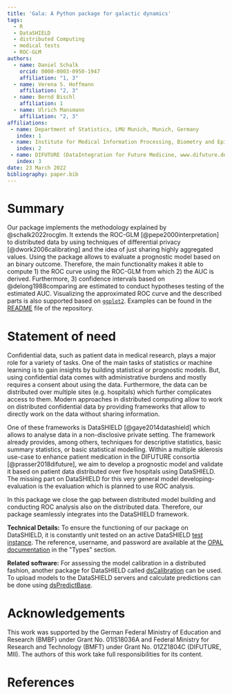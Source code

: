 ```yaml
---
title: 'Gala: A Python package for galactic dynamics'
tags:
  - R
  - DataSHIELD
  - distributed Computing
  - medical tests
  - ROC-GLM
authors:
  - name: Daniel Schalk
    orcid: 0000-0003-0950-1947
    affiliation: "1, 3"
  - name: Verena S. Hoffmann
    affiliation: "2, 3"
  - name: Bernd Bischl
    affiliation: 1
  - name: Ulrich Mansmann
    affiliation: "2, 3"
affiliations:
 - name: Department of Statistics, LMU Munich, Munich, Germany
   index: 1
 - name: Institute for Medical Information Processing, Biometry and Epidemiology, LMU Munich, Munich, Germany
   index: 2
 - name: DIFUTURE (DataIntegration for Future Medicine, www.difuture.de), LMU Munich, Munich, Germany
   index: 3
date: 23 March 2022
bibliography: paper.bib
---
```


# Summary

Our package implements the methodology explained by @schalk2022rocglm. It extends the
ROC-GLM [@pepe2000interpretation] to distributed data by using techniques of differential
privacy [@dwork2006calibrating] and the idea of just sharing highly aggregated values. Using
the package allows to evaluate a prognostic model based on an binary outcome. Therefore,
the main functionality makes it able to compute 1) the ROC curve using the ROC-GLM from
which 2) the AUC is derived. Furthermore, 3) confidence intervals based on
@delong1988comparing are estimated to conduct hypotheses testing of the estimated AUC.
Visualizing the approximated ROC curve and the described parts is also supported based on
[`ggplot2`](https://ggplot2.tidyverse.org/reference/ggplot.html). Examples can be found in
the [README](https://github.com/difuture-lmu/dsROCGLM) file of the repository.

# Statement of need

Confidential data, such as patient data in medical research, plays a major role for
a variety of tasks. One of the main tasks of statistics or machine learning
is to gain insights by building statistical or prognostic models. But, using
confidential data comes with administrative burdens and mostly requires a consent
about using the data. Furthermore, the data can be distributed over multiple sites
(e.g. hospitals) which further complicates access to them. Modern approaches in
distributed computing allow to work on distributed confidential data by providing
frameworks that allow to directly work on the data without sharing information.

One of these frameworks is DataSHIELD [@gaye2014datashield] which allows to analyse
data in a non-disclosive private setting. The framework already provides, among others,
techniques for descriptive statistics, basic summary statistics, or basic statistical
modelling. Within a multiple sklerosis use-case to enhance patient medication in the
DIFUTURE consortia [@prasser2018difuture], we aim to develop a prognostic model and
validate it based on patient data distributed over five hospitals using DataSHIELD.
The missing part on DataSHIELD for this very general model developing-evaluation is the
evaluation which is planned to use ROC analysis.

In this package we close the gap between distributed model building and conducting ROC
analysis also on the distributed data. Therefore, our package seamlessly integrates into
the DataSHIELD framework.

__Technical Details:__ To ensure the functioning of our package on DataSHIELD, it is
constantly unit tested on an active DataSHIELD [test instance](opal-demo.obiba.org). The
reference, username, and password are available at the
[OPAL documentation](opaldoc.obiba.org/en/latest/resources.html) in the "Types" section.

__Related software:__ For assessing the model calibration in a distributed fashion, another
package for DataSHIELD called [dsCalibration](https://github.com/difuture-lmu/dsCalibration)
can be used. To upload models to the DataSHIELD servers and calculate predictions can be done
using [dsPredictBase](https://github.com/difuture-lmu/dsPredictBase).

# Acknowledgements

This work was supported by the German Federal Ministry of Education and Research (BMBF)
under Grant No. 01IS18036A and Federal Ministry for Research and Technology (BMFT) under
Grant No. 01ZZ1804C (DIFUTURE, MII). The authors of this work take full responsibilities
for its content.

# References
